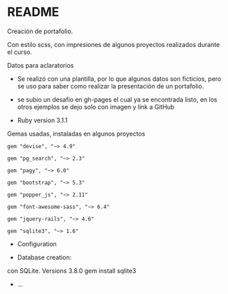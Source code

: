 # README
Creación de portafolio.

Con estilo scss, con impresiones de algunos proyectos realizados durante el curso.

Datos para aclaratorios

* Se realizó con una plantilla, por lo que algunos datos son ficticios, pero se uso para saber como realizar la presentación de un portafolio.

* se subio un desafio en gh-pages el cual ya se encontrada listo, en los otros ejemplos se dejo solo con imagen y link a GitHub

* Ruby version 3.1.1

Gemas usadas, instaladas en algunos proyectos

    gem "devise", "~> 4.9"

    gem "pg_search", "~> 2.3"

    gem "pagy", "~> 6.0"

    gem "bootstrap", "~> 5.3"

    gem "popper_js", "~> 2.11"

    gem "font-awesome-sass", "~> 6.4"

    gem "jquery-rails", "~> 4.6"

    gem "sqlite3", "~> 1.6"


* Configuration

* Database creation: 

con SQLite. Versions 3.8.0 gem install sqlite3



* ...
